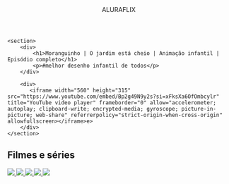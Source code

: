 
<head>
    <link rel="stylesheet" href="styles.css">
    <title>Aluraflix</title>
</head>

<body>
    <header>ALURAFLIX</header>

    <section>
        <div>
            <h1>Moranguinho | O jardim está cheio | Animação infantil | Episódio completo</h1>
            <p>#melhor desenho infantil de todos</p>
        </div>

        <div>
           <iframe width="560" height="315" src="https://www.youtube.com/embed/Bp2g49N9y2s?si=xFksXa6OfOmbcylr" title="YouTube video player" frameborder="0" allow="accelerometer; autoplay; clipboard-write; encrypted-media; gyroscope; picture-in-picture; web-share" referrerpolicy="strict-origin-when-cross-origin" allowfullscreen></iframe>e>
        </div>
    </section>
    
   <section class="categoria">
         <h2>Filmes e séries</h2>
         <div class="categoria-videos">
             <a href=https://youtu.be/vtmm403l15Q?feature=shared>
                 <img src="https://img.youtube.com/vi/cs15QqG6Gjc/maxresdefault.jpg" />
             </a>
             <a href="https://www.youtube.com/watch?v=nCmIwcycUJ8">
                 <img src="https://img.youtube.com/vi/nCmIwcycUJ8/maxresdefault.jpg" />
             </a>
             <a href="https://www.youtube.com/watch?v=FvRmEapoHRc">
                 <img src="https://img.youtube.com/vi/FvRmEapoHRc/maxresdefault.jpg" />
             </a>
             <a href="https://www.youtube.com/watch?v=Ipkw_hWW-Hw">
                 <img src="https://img.youtube.com/vi/Ipkw_hWW-Hw/maxresdefault.jpg" />
             </a>
             <a href="https://www.youtube.com/watch?v=d4DzMNGoyis">
                 <img src="https://img.youtube.com/vi/d4DzMNGoyis/maxresdefault.jpg" />
             </a>
        </div>
    </section>

</body>

</html>
